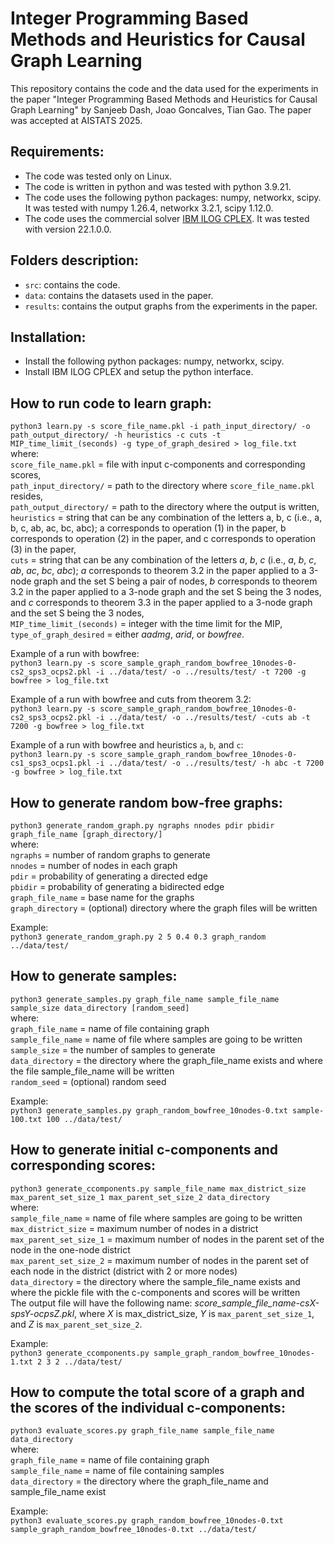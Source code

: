 # Integer Programming Based Methods and Heuristics for Causal Graph Learning

This repository contains the code and the data used for the experiments in the paper
"Integer Programming Based Methods and Heuristics for Causal Graph Learning" by Sanjeeb Dash, Joao Goncalves, Tian Gao. The paper was accepted at AISTATS 2025.


## Requirements:
* The code was tested only on Linux.
* The code is written in python and was tested with python 3.9.21.
* The code uses the following python packages: numpy, networkx, scipy. It was tested with numpy 1.26.4, networkx 3.2.1, scipy 1.12.0.
* The code uses the commercial solver [IBM ILOG CPLEX](https://www.ibm.com/products/ilog-cplex-optimization-studio). It was tested with version 22.1.0.0.


## Folders description:
* `src`: contains the code.
* `data`: contains the datasets used in the paper.
* `results`: contains the output graphs from the experiments in the paper.


## Installation:
* Install the following python packages: numpy, networkx, scipy.
* Install IBM ILOG CPLEX and setup the python interface.


## How to run code to learn graph:
`python3 learn.py -s score_file_name.pkl -i path_input_directory/ -o path_output_directory/ -h heuristics -c cuts -t MIP_time_limit_(seconds) -g type_of_graph_desired > log_file.txt`\
where:\
`score_file_name.pkl` = file with input c-components and corresponding scores,\
`path_input_directory/` = path to the directory where `score_file_name.pkl` resides,\
`path_output_directory/` = path to the directory where the output is written,\
`heuristics` = string that can be any combination of the letters a, b, c (i.e., a, b, c, ab, ac, bc, abc); a corresponds to operation (1) in the paper, b corresponds to operation (2) in the paper, and c corresponds to operation (3) in the paper,\
`cuts` = string that can be any combination of the letters *a*, *b*, *c* (i.e., *a*, *b*, *c*, *ab*, *ac*, *bc*, *abc*); *a* corresponds to theorem 3.2 in the paper applied to a 3-node graph and the set S being a pair of nodes, *b* corresponds to theorem 3.2 in the paper applied to a 3-node graph and the set S being the 3 nodes, and *c* corresponds to theorem 3.3 in the paper applied to a 3-node graph and the set S being the 3 nodes,\
`MIP_time_limit_(seconds)` = integer with the time limit for the MIP,\
`type_of_graph_desired` = either *aadmg*, *arid*, or *bowfree*.


Example of a run with bowfree:\
`python3 learn.py -s score_sample_graph_random_bowfree_10nodes-0-cs2_sps3_ocps2.pkl -i ../data/test/ -o ../results/test/ -t 7200 -g bowfree > log_file.txt`


Example of a run with bowfree and cuts from theorem 3.2:\
`python3 learn.py -s score_sample_graph_random_bowfree_10nodes-0-cs2_sps3_ocps2.pkl -i ../data/test/ -o ../results/test/ -cuts ab -t 7200 -g bowfree > log_file.txt`


Example of a run with bowfree and heuristics `a`, `b`, and `c`:\
`python3 learn.py -s score_sample_graph_random_bowfree_10nodes-0-cs1_sps3_ocps1.pkl -i ../data/test/ -o ../results/test/ -h abc -t 7200 -g bowfree > log_file.txt`


## How to generate random bow-free graphs:
`python3 generate_random_graph.py ngraphs nnodes pdir pbidir graph_file_name [graph_directory/]`\
where:\
`ngraphs` = number of random graphs to generate\
`nnodes` = number of nodes in each graph\
`pdir` = probability of generating a directed edge\
`pbidir` = probability of generating a bidirected edge\
`graph_file_name` = base name for the graphs\
`graph_directory` = (optional) directory where the graph files will be written


Example:\
`python3 generate_random_graph.py 2 5 0.4 0.3 graph_random ../data/test/`


## How to generate samples:
`python3 generate_samples.py graph_file_name sample_file_name sample_size data_directory [random_seed]`\
where:\
`graph_file_name` = name of file containing graph\
`sample_file_name` = name of file where samples are going to be written\
`sample_size` = the number of samples to generate\
`data_directory` = the directory where the graph_file_name exists and where the file sample_file_name will be written\
`random_seed` = (optional) random seed

Example:\
`python3 generate_samples.py graph_random_bowfree_10nodes-0.txt sample-100.txt 100 ../data/test/`


## How to generate initial c-components and corresponding scores:
`python3 generate_ccomponents.py sample_file_name max_district_size max_parent_set_size_1 max_parent_set_size_2 data_directory`\
where:\
`sample_file_name` = name of file where samples are going to be written\
`max_district_size` = maximum number of nodes in a district\
`max_parent_set_size_1` = maximum number of nodes in the parent set of the node in the one-node district\
`max_parent_set_size_2` = maximum number of nodes in the parent set of each node in the district (district with 2 or more nodes)\
`data_directory` = the directory where the sample_file_name exists and where the pickle file with the c-components and scores will be written\
The output file will have the following name: *score_sample_file_name-csX-spsY-ocpsZ.pkl*, where *X* is max_district_size, *Y* is `max_parent_set_size_1`, and *Z* is `max_parent_set_size_2`.


Example:\
`python3 generate_ccomponents.py sample_graph_random_bowfree_10nodes-1.txt 2 3 2 ../data/test/`


## How to compute the total score of a graph and the scores of the individual c-components:
`python3 evaluate_scores.py graph_file_name sample_file_name data_directory`\
where:\
`graph_file_name` = name of file containing graph\
`sample_file_name` = name of file containing samples\
`data_directory` = the directory where the graph_file_name and sample_file_name exist


Example:\
`python3 evaluate_scores.py graph_random_bowfree_10nodes-0.txt sample_graph_random_bowfree_10nodes-0.txt ../data/test/`

